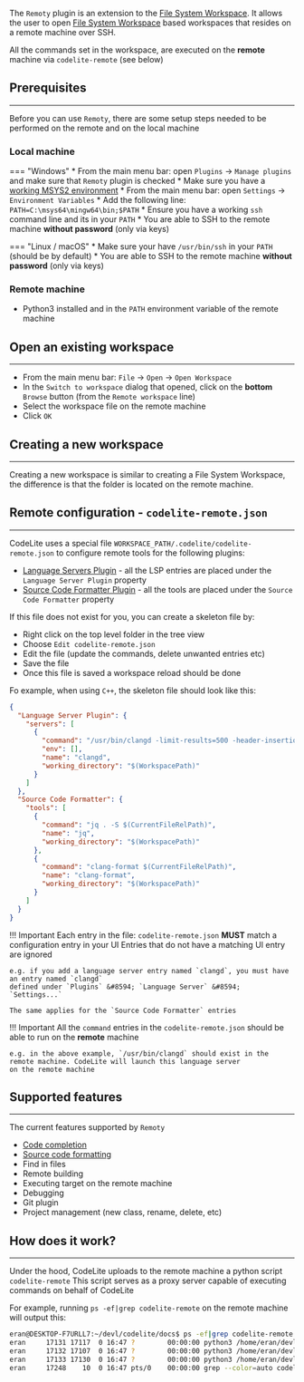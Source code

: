 The `Remoty` plugin is an extension to the [File System Workspace][1]. It allows the user to open
[File System Workspace][1] based workspaces that resides on a remote machine over SSH.

All the commands set in the workspace, are executed on the **remote** machine via `codelite-remote` (see below)

## Prerequisites
---

Before you can use `Remoty`, there are some setup steps needed to be performed on the remote and on
the local machine

### Local machine

=== "Windows"
    * From the main menu bar: open `Plugins` &#8594; `Manage plugins` and make sure that `Remoty` plugin is checked
    * Make sure you have a [working MSYS2 environment][3]
    * From the main menu bar: open `Settings` &#8594; `Environment Variables`
    * Add the following line: `PATH=C:\msys64\mingw64\bin;$PATH`
    * Ensure you have a working `ssh` command line and its in your `PATH`
    * You are able to SSH to the remote machine **without password** (only via keys)

=== "Linux / macOS"
    * Make sure your have `/usr/bin/ssh` in your `PATH` (should be by default)
    * You are able to SSH to the remote machine **without password** (only via keys)

### Remote machine

* Python3 installed and in the `PATH` environment variable of the remote machine

## Open an existing workspace
---

* From the main menu bar: `File` &#8594; `Open` &#8594; `Open Workspace`
* In the `Switch to workspace` dialog that opened, click on the **bottom** `Browse` button (from the `Remote workspace` line)
* Select the workspace file on the remote machine
* Click `OK`

## Creating a new workspace
---

Creating a new workspace is similar to creating a File System Workspace, the difference is that
the folder is located on the remote machine.

## Remote configuration - `codelite-remote.json`
---

CodeLite uses a special file `WORKSPACE_PATH/.codelite/codelite-remote.json` to configure remote tools for the following plugins:

- [Language Servers Plugin][5] - all the LSP entries are placed under the `Language Server Plugin` property
- [Source Code Formatter Plugin][9] - all the tools are placed under the `Source Code Formatter` property

If this file does not exist for you, you can create a skeleton file by:

- Right click on the top level folder in the tree view
- Choose `Edit codelite-remote.json`
- Edit the file (update the commands, delete unwanted entries etc)
- Save the file
- Once this file is saved a workspace reload should be done

Fo example, when using `C++`, the skeleton file should look like this:

```json
{
  "Language Server Plugin": {
    "servers": [
      {
        "command": "/usr/bin/clangd -limit-results=500 -header-insertion-decorators=1",
        "env": [],
        "name": "clangd",
        "working_directory": "$(WorkspacePath)"
      }
    ]
  },
  "Source Code Formatter": {
    "tools": [
      {
        "command": "jq . -S $(CurrentFileRelPath)",
        "name": "jq",
        "working_directory": "$(WorkspacePath)"
      },
      {
        "command": "clang-format $(CurrentFileRelPath)",
        "name": "clang-format",
        "working_directory": "$(WorkspacePath)"
      }
    ]
  }
}
```

!!! Important
    Each entry in the file: `codelite-remote.json` **MUST** match a configuration entry in your UI
    Entries that do not have a matching UI entry are ignored

    e.g. if you add a language server entry named `clangd`, you must have an entry named `clangd`
    defined under `Plugins` &#8594; `Language Server` &#8594; `Settings...`

    The same applies for the `Source Code Formatter` entries

!!! Important
    All the `command` entries in the `codelite-remote.json` should be able to run on the **remote** machine
    
    e.g. in the above example, `/usr/bin/clangd` should exist in the remote machine. CodeLite will launch this language server
    on the remote machine

## Supported features
---

The current features supported by `Remoty`

- [Code completion][8]
- [Source code formatting][9]
- Find in files
- Remote building
- Executing target on the remote machine
- Debugging
- Git plugin
- Project management (new class, rename, delete, etc)

## How does it work?
---

Under the hood, CodeLite uploads to the remote machine a python script `codelite-remote`
This script serves as a proxy server capable of executing commands on behalf of CodeLite

For example, running `ps -ef|grep codelite-remote` on the remote machine will output this:

```bash
eran@DESKTOP-F7URLL7:~/devl/codelite/docs$ ps -ef|grep codelite-remote
eran     17131 17117  0 16:47 ?        00:00:00 python3 /home/eran/devl/codelite/docs/.codelite/codelite-remote --context finder
eran     17132 17107  0 16:47 ?        00:00:00 python3 /home/eran/devl/codelite/docs/.codelite/codelite-remote --context builder
eran     17133 17130  0 16:47 ?        00:00:00 python3 /home/eran/devl/codelite/docs/.codelite/codelite-remote --context git
eran     17248    10  0 16:47 pts/0    00:00:00 grep --color=auto codelite-remote
```

 [1]: /workspaces/file_system
 [2]: /plugins/lsp
 [3]: /build/mingw_builds#prepare-a-working-environment
 [4]: how-does-it-work
 [5]: /plugins/lsp/
 [6]: /plugins/lsp/#install-clangd-c
 [7]: /plugins/lsp/#install-pylsp-python
 [8]: /plugins/remoty/#configuring-code-completion
 [9]: /plugins/codeformatter